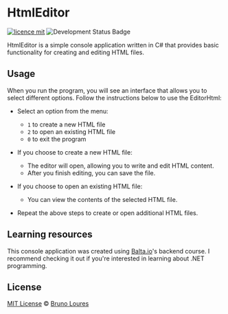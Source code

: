 # HtmlEditor

[![licence mit](https://img.shields.io/badge/licence-MIT-blue.svg)](https://github.com/louresb/HtmlEditor/blob/main/LICENSE)
![Development Status Badge](https://img.shields.io/badge/Status-Concluded-green)

HtmlEditor is a simple console application written in C# that provides basic functionality for creating and editing HTML files.

## Usage

When you run the program, you will see an interface that allows you to select different options. Follow the instructions below to use the EditorHtml:

- Select an option from the menu:
   - `1` to create a new HTML file
   - `2` to open an existing HTML file
   - `0` to exit the program

- If you choose to create a new HTML file:
   - The editor will open, allowing you to write and edit HTML content.
   - After you finish editing, you can save the file.

- If you choose to open an existing HTML file:
   - You can view the contents of the selected HTML file.

- Repeat the above steps to create or open additional HTML files.

## Learning resources

This console application was created using [Balta.io](https://balta.io/)'s backend course. I recommend checking it out if you're interested in learning about .NET programming.

## License
[MIT License](https://github.com/louresb/HtmlEditor/blob/main/LICENSE) © [Bruno Loures](https://github.com/louresb)
